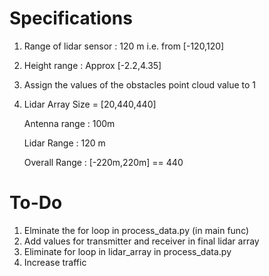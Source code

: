 # Specifications
1. Range of lidar sensor : 120 m i.e. from [-120,120]
2. Height range : Approx [-2.2,4.35]
3. Assign the values of the obstacles point cloud value to 1
4. Lidar Array Size = [20,440,440]

    Antenna range : 100m
   
    Lidar Range : 120 m
    
    Overall Range : [-220m,220m] == 440 

# To-Do
1. Elminate the for loop in process_data.py (in main func)
2. Add values for transmitter and receiver in final lidar array
3. Eliminate for loop in lidar_array in process_data.py
4. Increase traffic